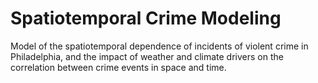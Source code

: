 # Spatiotemporal Crime Modeling

Model of the spatiotemporal dependence of incidents of violent crime in Philadelphia, and the impact of weather and climate drivers on the correlation between crime events in space and time.
